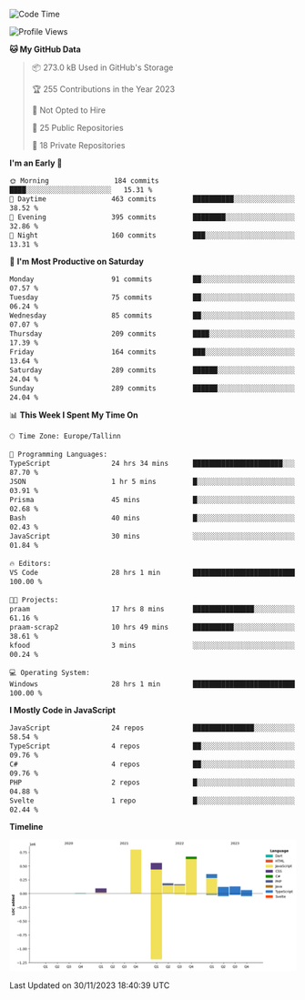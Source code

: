 <!--START_SECTION:waka-->
![Code Time](http://img.shields.io/badge/Code%20Time-542%20hrs%2032%20mins-blue)

![Profile Views](http://img.shields.io/badge/Profile%20Views-0-blue)

**🐱 My GitHub Data** 

> 📦 273.0 kB Used in GitHub's Storage 
 > 
> 🏆 255 Contributions in the Year 2023
 > 
> 🚫 Not Opted to Hire
 > 
> 📜 25 Public Repositories 
 > 
> 🔑 18 Private Repositories 
 > 
**I'm an Early 🐤** 

```text
🌞 Morning                184 commits         ████░░░░░░░░░░░░░░░░░░░░░   15.31 % 
🌆 Daytime                463 commits         ██████████░░░░░░░░░░░░░░░   38.52 % 
🌃 Evening                395 commits         ████████░░░░░░░░░░░░░░░░░   32.86 % 
🌙 Night                  160 commits         ███░░░░░░░░░░░░░░░░░░░░░░   13.31 % 
```
📅 **I'm Most Productive on Saturday** 

```text
Monday                   91 commits          ██░░░░░░░░░░░░░░░░░░░░░░░   07.57 % 
Tuesday                  75 commits          ██░░░░░░░░░░░░░░░░░░░░░░░   06.24 % 
Wednesday                85 commits          ██░░░░░░░░░░░░░░░░░░░░░░░   07.07 % 
Thursday                 209 commits         ████░░░░░░░░░░░░░░░░░░░░░   17.39 % 
Friday                   164 commits         ███░░░░░░░░░░░░░░░░░░░░░░   13.64 % 
Saturday                 289 commits         ██████░░░░░░░░░░░░░░░░░░░   24.04 % 
Sunday                   289 commits         ██████░░░░░░░░░░░░░░░░░░░   24.04 % 
```


📊 **This Week I Spent My Time On** 

```text
🕑︎ Time Zone: Europe/Tallinn

💬 Programming Languages: 
TypeScript               24 hrs 34 mins      ██████████████████████░░░   87.70 % 
JSON                     1 hr 5 mins         █░░░░░░░░░░░░░░░░░░░░░░░░   03.91 % 
Prisma                   45 mins             █░░░░░░░░░░░░░░░░░░░░░░░░   02.68 % 
Bash                     40 mins             █░░░░░░░░░░░░░░░░░░░░░░░░   02.43 % 
JavaScript               30 mins             ░░░░░░░░░░░░░░░░░░░░░░░░░   01.84 % 

🔥 Editors: 
VS Code                  28 hrs 1 min        █████████████████████████   100.00 % 

🐱‍💻 Projects: 
praam                    17 hrs 8 mins       ███████████████░░░░░░░░░░   61.16 % 
praam-scrap2             10 hrs 49 mins      ██████████░░░░░░░░░░░░░░░   38.61 % 
kfood                    3 mins              ░░░░░░░░░░░░░░░░░░░░░░░░░   00.24 % 

💻 Operating System: 
Windows                  28 hrs 1 min        █████████████████████████   100.00 % 
```

**I Mostly Code in JavaScript** 

```text
JavaScript               24 repos            ███████████████░░░░░░░░░░   58.54 % 
TypeScript               4 repos             ██░░░░░░░░░░░░░░░░░░░░░░░   09.76 % 
C#                       4 repos             ██░░░░░░░░░░░░░░░░░░░░░░░   09.76 % 
PHP                      2 repos             █░░░░░░░░░░░░░░░░░░░░░░░░   04.88 % 
Svelte                   1 repo              █░░░░░░░░░░░░░░░░░░░░░░░░   02.44 % 
```



**Timeline**

![Lines of Code chart](https://raw.githubusercontent.com/Piilu/Piilu/main/assets/bar_graph.png)


 Last Updated on 30/11/2023 18:40:39 UTC
<!--END_SECTION:waka-->